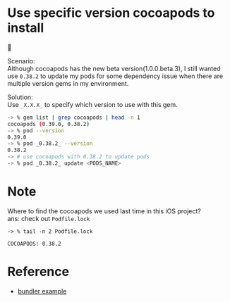 # Use specific version cocoapods to install
:notebook:   

Scenario:   
Although cocoapods has the new beta version(1.0.0.beta.3), I still wanted use `0.38.2`
to update my pods for some dependency issue when there are multiple version gems in my environment.

Solution:  
Use `_X.X.X_` to specify which version to use with this gem.

```bash
-> % gem list | grep cocoapods | head -n 1
cocoapods (0.39.0, 0.38.2)
-> % pod --version
0.39.0
-> % pod _0.38.2_ --version
0.38.2
-> # use cocoapods with 0.38.2 to update pods
-> % pod _0.38.2_ update <PODS_NAME>
```
# Note
Where to find the cocoapods we used last time in this iOS project?    
ans: check out `Podfile.lock`   
```basah
-> % tail -n 2 Podfile.lock

COCOAPODS: 0.38.2
```


# Reference
* [bundler example](http://www.tcias.co.uk/blog/2015/04/07/a-couple-of-bundler-tricks/)

